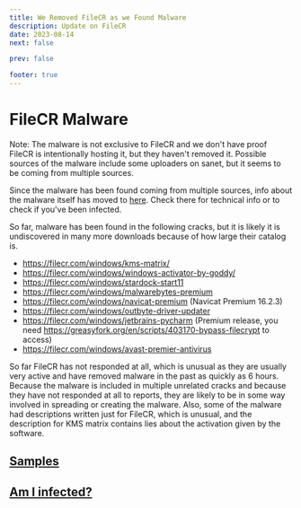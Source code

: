 ```yaml
---
title: We Removed FileCR as we Found Malware
description: Update on FileCR
date: 2023-08-14
next: false

prev: false

footer: true
---
```


<Post authors="nbats" />

# FileCR Malware

Note: The malware is not exclusive to FileCR and we don't have proof FileCR is
intentionally hosting it, but they haven't removed it. Possible sources of the
malware include some uploaders on sanet, but it seems to be coming from multiple
sources.

Since the malware has been found coming from multiple sources, info about the
malware itself has moved to [here](https://rentry.co/big_load_malware). Check
there for technical info or to check if you've been infected.

So far, malware has been found in the following cracks, but it is likely it is
undiscovered in many more downloads because of how large their catalog is.

- https://filecr.com/windows/kms-matrix/
- https://filecr.com/windows/windows-activator-by-goddy/
- https://filecr.com/windows/stardock-start11
- https://filecr.com/windows/malwarebytes-premium
- https://filecr.com/windows/navicat-premium (Navicat Premium 16.2.3)
- https://filecr.com/windows/outbyte-driver-updater
- https://filecr.com/windows/jetbrains-pycharm (Premium release, you need
  https://greasyfork.org/en/scripts/403170-bypass-filecrypt to access)
- https://filecr.com/windows/avast-premier-antivirus

So far FileCR has not responded at all, which is unusual as they are usually
very active and have removed malware in the past as quickly as 6 hours. Because
the malware is included in multiple unrelated cracks and because they have not
responded at all to reports, they are likely to be in some way involved in
spreading or creating the malware. Also, some of the malware had descriptions
written just for FileCR, which is unusual, and the description for KMS matrix
contains lies about the activation given by the software.

## [Samples](https://rentry.co/big_load_malware#samples)

## [Am I infected?](https://rentry.co/big_load_malware#am-i-infected)
